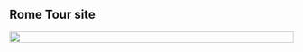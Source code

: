 
 ## Rome Tour site


<p align="center">

</p>

<p align="center">
  <img align="center" src="./images/rome-tours.jpg" style = "width: -webkit-fill-available;"/>
</p>


